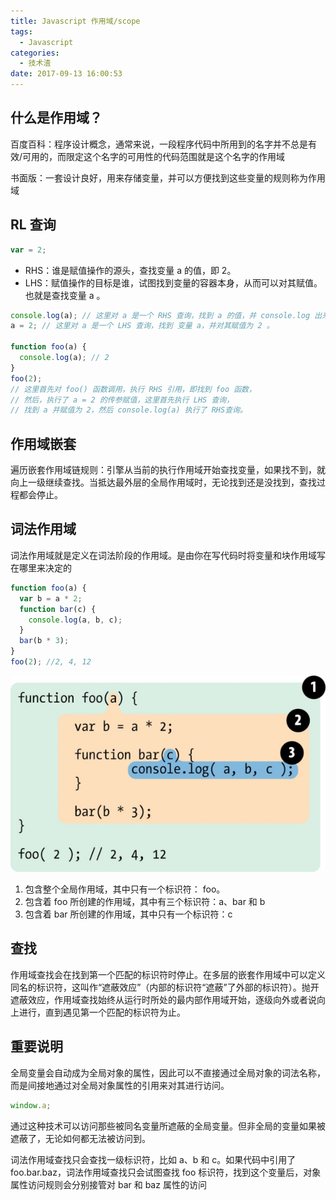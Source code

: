 ```yaml
---
title: Javascript 作用域/scope
tags:
  - Javascript
categories:
  - 技术渣
date: 2017-09-13 16:00:53
---
```


## 什么是作用域？

百度百科：程序设计概念，通常来说，一段程序代码中所用到的名字并不总是有效/可用的，而限定这个名字的可用性的代码范围就是这个名字的作用域

书面版：一套设计良好，用来存储变量，并可以方便找到这些变量的规则称为作用域

## RL 查询

```javascript
var = 2;
```

- RHS：谁是赋值操作的源头，查找变量 a 的值，即 2。
- LHS：赋值操作的目标是谁，试图找到变量的容器本身，从而可以对其赋值。也就是查找变量 a 。

```javascript
console.log(a); // 这里对 a 是一个 RHS 查询，找到 a 的值，并 console.log 出来。
a = 2; // 这里对 a 是一个 LHS 查询，找到 变量 a，并对其赋值为 2 。

function foo(a) {
  console.log(a); // 2
}
foo(2);
// 这里首先对 foo() 函数调用，执行 RHS 引用，即找到 foo 函数，
// 然后，执行了 a = 2 的传参赋值，这里首先执行 LHS 查询，
// 找到 a 并赋值为 2，然后 console.log(a) 执行了 RHS查询。
```

<!-- more -->

## 作用域嵌套

遍历嵌套作用域链规则：引擎从当前的执行作用域开始查找变量，如果找不到，就向上一级继续查找。当抵达最外层的全局作用域时，无论找到还是没找到，查找过程都会停止。

## 词法作用域

词法作用域就是定义在词法阶段的作用域。是由你在写代码时将变量和块作用域写在哪里来决定的

```javascript
function foo(a) {
  var b = a * 2;
  function bar(c) {
    console.log(a, b, c);
  }
  bar(b * 3);
}
foo(2); //2, 4, 12
```

![](/images/homeless/js_scope.png)

1.  包含整个全局作用域，其中只有一个标识符： foo。
2.  包含着 foo 所创建的作用域，其中有三个标识符：a、bar 和 b
3.  包含着 bar 所创建的作用域，其中只有一个标识符：c

## 查找

作用域查找会在找到第一个匹配的标识符时停止。在多层的嵌套作用域中可以定义同名的标识符，这叫作“遮蔽效应”（内部的标识符“遮蔽”了外部的标识符）。抛开遮蔽效应，作用域查找始终从运行时所处的最内部作用域开始，逐级向外或者说向上进行，直到遇见第一个匹配的标识符为止。

## 重要说明

全局变量会自动成为全局对象的属性，因此可以不直接通过全局对象的词法名称，而是间接地通过对全局对象属性的引用来对其进行访问。

```javascript
window.a;
```

通过这种技术可以访问那些被同名变量所遮蔽的全局变量。但非全局的变量如果被遮蔽了，无论如何都无法被访问到。

词法作用域查找只会查找一级标识符，比如 a、b 和 c。如果代码中引用了 foo.bar.baz，词法作用域查找只会试图查找 foo 标识符，找到这个变量后，对象属性访问规则会分别接管对 bar 和 baz 属性的访问
